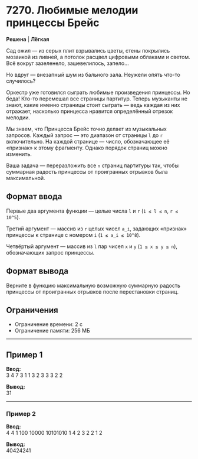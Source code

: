 # 7270. Любимые мелодии принцессы Брейс

**Решена** | **Лёгкая**

Сад ожил — из серых плит взрывались цветы, стены покрылись мозаикой из ливней, а потолок расцвел цифровыми облаками и светом. Всё вокруг зазеленело, зашевелилось, запело...

Но вдруг — внезапный шум из бального зала. Неужели опять что-то случилось?

Оркестр уже готовился сыграть любимые произведения принцессы. Но беда! Кто-то перемешал все страницы партитур. Теперь музыканты не знают, какие именно страницы стоит сыграть — ведь каждая из них отражает, насколько принцесса нравится определённый отрезок мелодии.

Мы знаем, что Принцесса Брейс точно делает из музыкальных запросов. Каждый запрос — это диапазон от страницы `l` до `r` включительно. На каждой странице — число, обозначающее её «признак» к этому фрагменту. Однако порядок страниц можно изменить.

Ваша задача — переразложить все `n` страниц партитуры так, чтобы суммарная радость принцессы от проигранных отрывков была максимальной.

## Формат ввода
Первые два аргумента функции — целые числа `l` и `r` (`1 ≤ l ≤ n`, `r ≤ 10^5`).

Третий аргумент — массив из `r` целых чисел `a_i`, задающих «признак» принцессы к странице с номером `i` (`1 ≤ a_i ≤ 10^8`).

Четвёртый аргумент — массив из `l` пар чисел `x` и `y` (`1 ≤ x ≤ y ≤ n`), обозначающих запрос принцессы.

## Формат вывода
Верните в функцию максимальную возможную суммарную радость принцессы от проигранных отрывков после перестановки страниц.

## Ограничения
- Ограничение времени: 2 с
- Ограничение памяти: 256 МБ


---

## Пример 1
**Ввод:**  
3 4
7 3 1
1 3
2 3
3 3
2 2

**Вывод:**  
31

---

### Пример 2
**Ввод:**  
4 4
1 100 10000 10101010
1 4
2 3
2 2
1 2

**Вывод:**  
40424241